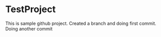 # TestProject
This is sample github project.
Created a branch and doing first commit.
Doing another commit
